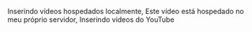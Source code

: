 Inserindo vídeos hospedados localmente,
Este vídeo está hospedado no meu próprio servidor,
Inserindo videos do YouTube
